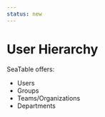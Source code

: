 ```yaml
---
status: new
---
```


# User Hierarchy

SeaTable offers:

- Users
- Groups
- Teams/Organizations
- Departments
